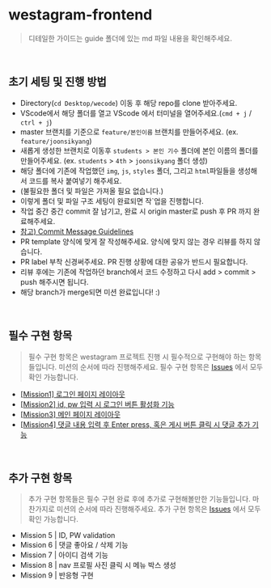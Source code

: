 # westagram-frontend

> 디테일한 가이드는 guide 폴더에 있는 md 파일 내용을 확인해주세요.

<br />

## 초기 세팅 및 진행 방법

- Directory(`cd Desktop/wecode`) 이동 후 해당 repo를 clone 받아주세요.
- VScode에서 해당 폴더를 열고 VScode 에서 터미널을 열어주세요.(`cmd + j` / `ctrl + j`)
- master 브랜치를 기준으로 `feature/본인이름` 브랜치를 만들어주세요. (ex. `feature/joonsikyang`)
- 새롭게 생성한 브랜치로 이동후 `students > 본인 기수` 폴더에 본인 이름의 폴더를 만들어주세요.
  (ex. `students` > `4th` > `joonsikyang` 폴더 생성)
- 해당 폴더에 기존에 작업했던 `img`, `js`, `styles` 폴더, 그리고 `html`파일들을 생성해서 코드를 복사 붙여넣기 해주세요.
- (불필요한 폴더 및 파일은 가져올 필요 없습니다.)
- 이렇게 폴더 및 파일 구조 세팅이 완료되면 작`업을 진행합니다.
- 작업 중간 중간 commit 잘 남기고, 완료 시 origin master로 push 후 PR 까지 완료해주세요.
- [참고) Commit Message Guidelines](https://www.notion.so/wecode/Commit-Message-Guidelines-eb3d8ebc0d014c26848ee628934ae430)
- PR template 양식에 맞게 잘 작성해주세요. 양식에 맞지 않는 경우 리뷰를 하지 않습니다.
- PR label 부착 신경써주세요. PR 진행 상황에 대한 공유가 반드시 필요합니다.
- 리뷰 후에는 기존에 작업하던 branch에서 코드 수정하고 다시 add > commit > push 해주시면 됩니다.
- 해당 branch가 merge되면 미션 완료입니다! :)

<br />

## 필수 구현 항목

> 필수 구현 항목은 westagram 프로젝트 진행 시 필수적으로 구현해야 하는 항목들입니다. 미션의 순서에 따라 진행해주세요. 필수 구현 항목은 [Issues](https://github.com/wecode-bootcamp-korea/westagram-frontend/issues) 에서 모두 확인 가능합니다.

- [[Mission1] 로그인 페이지 레이아웃](https://github.com/wecode-bootcamp-korea/westagram-frontend/issues/26#issue-650745073)
- [[Mission2] id, pw 입력 시 로그인 버튼 활성화 기능](https://github.com/wecode-bootcamp-korea/westagram-frontend/issues/33)
- [[Mission3] 메인 페이지 레이아웃](https://github.com/wecode-bootcamp-korea/westagram-frontend/issues/34)
- [[Mission4] 댓글 내용 입력 후 Enter press, 혹은 게시 버튼 클릭 시 댓글 추가 기능](https://github.com/wecode-bootcamp-korea/westagram-frontend/issues/35)

<br />

## 추가 구현 항목

> 추가 구현 항목들은 필수 구현 완료 후에 추가로 구현해볼만한 기능들입니다. 마찬가지로 미션의 순서에 따라 진행해주세요. 추가 구현 항목은 [Issues](https://github.com/wecode-bootcamp-korea/westagram-frontend/issues/74) 에서 모두 확인 가능합니다.

- Mission 5 | ID, PW validation
- Mission 6 | 댓글 좋아요 / 삭제 기능
- Mission 7 | 아이디 검색 기능
- Mission 8 | nav 프로필 사진 클릭 시 메뉴 박스 생성
- Mission 9 | 반응형 구현
